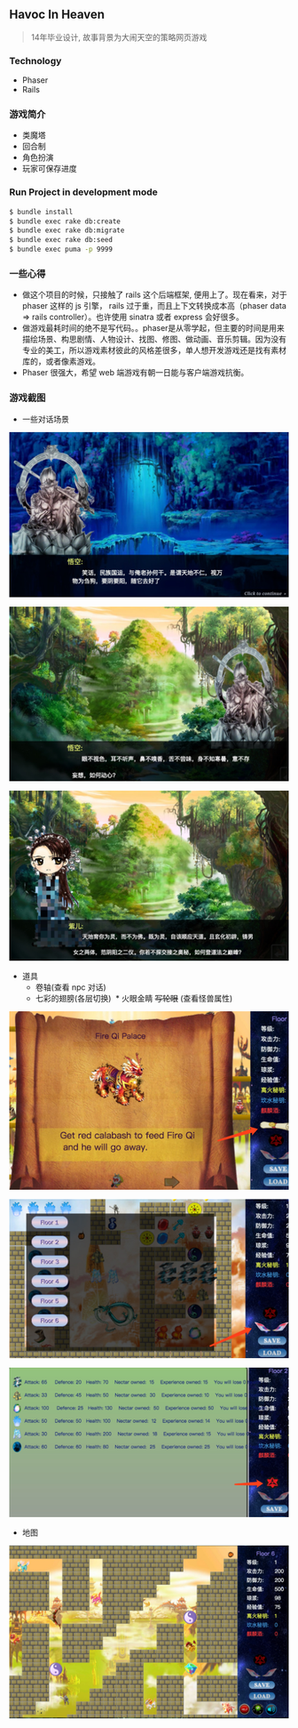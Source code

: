 ## Havoc In Heaven

> 14年毕业设计, 故事背景为大闹天空的策略网页游戏

### Technology
* Phaser
* Rails 

### 游戏简介
* 类魔塔
* 回合制
* 角色扮演
* 玩家可保存进度

### Run Project in development mode

```bash
$ bundle install
$ bundle exec rake db:create
$ bundle exec rake db:migrate
$ bundle exec rake db:seed
$ bundle exec puma -p 9999 
```

### 一些心得

* 做这个项目的时候，只接触了 rails 这个后端框架, 便用上了。现在看来，对于 phaser 这样的 js 引擎， rails 过于重，而且上下文转换成本高（phaser data => rails controller）。也许使用 sinatra 或者 express 会好很多。
* 做游戏最耗时间的绝不是写代码。。phaser是从零学起，但主要的时间是用来 描绘场景、构思剧情、人物设计、找图、修图、做动画、音乐剪辑。因为没有专业的美工，所以游戏素材彼此的风格差很多，单人想开发游戏还是找有素材库的，或者像素游戏。
* Phaser 很强大，希望 web 端游戏有朝一日能与客户端游戏抗衡。

### 游戏截图

* 一些对话场景

![alt text](https://github.com/joeeeeey/Havoc-in-Heaven/blob/master/app/assets/images/screenshot/shoot1.png)

![alt text](https://github.com/joeeeeey/Havoc-in-Heaven/blob/master/app/assets/images/screenshot/shoot5.png)

![alt text](https://github.com/joeeeeey/Havoc-in-Heaven/blob/master/app/assets/images/screenshot/shoot7.png)

* 道具
  * 卷轴(查看 npc 对话)
  * 七彩的翅膀(各层切换)
  * 火眼金睛 ~~写轮眼~~ (查看怪兽属性)

![alt text](https://github.com/joeeeeey/Havoc-in-Heaven/blob/master/app/assets/images/screenshot/shoot8.png)

![alt text](https://github.com/joeeeeey/Havoc-in-Heaven/blob/master/app/assets/images/screenshot/shoot3.png)

![alt text](https://github.com/joeeeeey/Havoc-in-Heaven/blob/master/app/assets/images/screenshot/shoot4.png)

* 地图

![alt text](https://github.com/joeeeeey/Havoc-in-Heaven/blob/master/app/assets/images/screenshot/shoot2.png)


